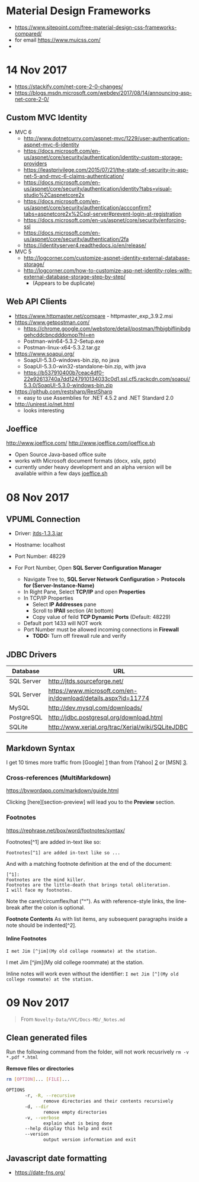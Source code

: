 # Material Design Frameworks
- https://www.sitepoint.com/free-material-design-css-frameworks-compared/
- for email https://www.muicss.com/
- 

# 14 Nov 2017

- https://stackify.com/net-core-2-0-changes/
- https://blogs.msdn.microsoft.com/webdev/2017/08/14/announcing-asp-net-core-2-0/

## Custom MVC Identity
- MVC 6
	- http://www.dotnetcurry.com/aspnet-mvc/1229/user-authentication-aspnet-mvc-6-identity
	- https://docs.microsoft.com/en-us/aspnet/core/security/authentication/identity-custom-storage-providers
	- https://leastprivilege.com/2015/07/21/the-state-of-security-in-asp-net-5-and-mvc-6-claims-authentication/
	- https://docs.microsoft.com/en-us/aspnet/core/security/authentication/identity?tabs=visual-studio%2Caspnetcore2x
	- https://docs.microsoft.com/en-us/aspnet/core/security/authentication/accconfirm?tabs=aspnetcore2x%2Csql-server#prevent-login-at-registration
	- https://docs.microsoft.com/en-us/aspnet/core/security/enforcing-ssl
	- https://docs.microsoft.com/en-us/aspnet/core/security/authentication/2fa
	- https://identityserver4.readthedocs.io/en/release/
- MVC 5
	- http://logcorner.com/customize-aspnet-identity-external-database-storage/
	- http://logcorner.com/how-to-customize-asp-net-identity-roles-with-external-database-storage-step-by-step/
		- (Appears to be duplicate)

## Web API Clients
- https://www.httpmaster.net/compare - httpmaster_exp_3.9.2.msi
- https://www.getpostman.com/
	- https://chrome.google.com/webstore/detail/postman/fhbjgbiflinjbdggehcddcbncdddomop?hl=en
	- Postman-win64-5.3.2-Setup.exe
	- Postman-linux-x64-5.3.2.tar.gz
- https://www.soapui.org/
	- SoapUI-5.3.0-windows-bin.zip, no java
	- SoapUI-5.3.0-win32-standalone-bin.zip, with java
	- https://b537910400b7ceac4df0-22e92613740a7dd1247910134033c0d1.ssl.cf5.rackcdn.com/soapui/5.3.0/SoapUI-5.3.0-windows-bin.zip
- https://github.com/restsharp/RestSharp
	- easy to use Assemblies for .NET 4.5.2 and .NET Standard 2.0
- http://unirest.io/net.html
	- looks interesting

## Joeffice
http://www.joeffice.com/
http://www.joeffice.com/joeffice.sh
- Open Source Java-based office suite
- works with Microsoft document formats (docx, xslx, pptx)
- currently under heavy development and an alpha version will be available within a few days
[joeffice.sh](/media/sak/70_Current/Downloads/New/joeffice.sh)


# 08 Nov 2017

## VPUML Connection
- Driver: [jtds-1.3.3.jar](http://jtds.sourceforge.net/)
- Hostname: localhost
- Port Number: 48229

- For Port Number, Open **SQL Server Configuration Manager**
	- Navigate Tree to, **SQL Server Network Configuration** > **Protocols for (Server-Instance-Name)**
	- In Right Pane, Select **TCP/IP** and open **Properties**
	- In TCP/IP Properties
		- Select **IP Addresses** pane
		- Scroll to **IPAll** section (At bottom)
		- Copy value of feild **TCP Dynamic Ports** (Default: 48229)
	- Default port 1433 will NOT work
	- Port Number must be allowed incoming connections in **Firewall**
		- **TODO:** Turn off firewall rule and verify

## JDBC Drivers
| Database   | URL                                                            |
| ---------- | -------------------------------------------------------------- |
| SQL Server | http://jtds.sourceforge.net/                                   |
| SQL Server | https://www.microsoft.com/en-in/download/details.aspx?id=11774 |
| MySQL      | http://dev.mysql.com/downloads/                                |
| PostgreSQL | http://jdbc.postgresql.org/download.html                       |
| SQLite     | http://www.xerial.org/trac/Xerial/wiki/SQLiteJDBC              |


## Markdown Syntax
I get 10 times more traffic from [Google] [1] than from
[Yahoo] [2] or [MSN] [3].

  [1]: http://google.com/        "Google"
  [2]: http://search.yahoo.com/  "Yahoo Search"
  [3]: http://search.msn.com/    "MSN Search"

### Cross-references (MultiMarkdown)
https://bywordapp.com/markdown/guide.html

Clicking [here][section-preview] will lead you to the **Preview** section.

### Footnotes
https://rephrase.net/box/word/footnotes/syntax/

Footnotes[^1] are added in-text like so:

`Footnotes[^1] are added in-text like so ...`

And with a matching footnote definition at the end of the document:

```
[^1]:
Footnotes are the mind killer.
Footnotes are the little-death that brings total obliteration.
I will face my footnotes.
```
Note the caret/circumflex/hat ("^"). As with reference-style links, the line-break after the colon is optional.

**Footnote Contents**
As with list items, any subsequent paragraphs inside a note should be indented[^2].

#### Inline Footnotes
`I met Jim [^jim](My old college roommate) at the station.`

I met Jim [^jim](My old college roommate) at the station.

Inline notes will work even without the identifier:
`I met Jim [^](My old college roommate) at the station.`

# 09 Nov 2017
> From `Novelty-Data/VVC/Docs-MD/_Notes.md`

## Clean generated files
Run the following command from the folder, will not work recusrively
`rm -v *.pdf *.html`

**Remove files or directories**
```bash
rm [OPTION]... [FILE]...

OPTIONS
       -r, -R, --recursive
              remove directories and their contents recursively
       -d, --dir
              remove empty directories
       -v, --verbose
              explain what is being done
       --help display this help and exit
       --version
              output version information and exit
```

## Javascript date formatting
- https://date-fns.org/
